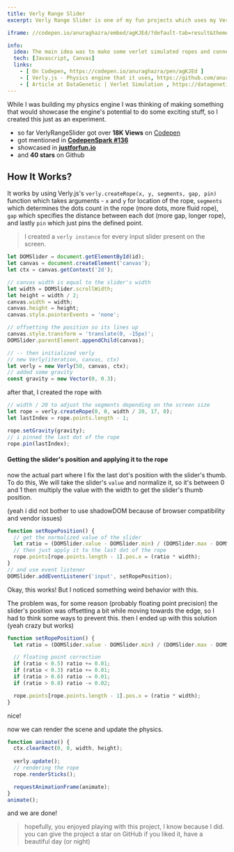 ```yaml
---
title: Verly Range Slider
excerpt: Verly Range Slider is one of my fun projects which uses my Verly.js physics engine, and it also got mentioned in CodepenSpark. verly range slider got viral on the net and got over 15K views on codepen.io. It uses Verlet physics to simulate those delightful dangly sliders.

iframe: //codepen.io/anuraghazra/embed/agKJEd/?default-tab=result&theme-id=light

info:
  idea: The main idea was to make some verlet simulated ropes and connect them to the rang slider's thumb and let them sway
  tech: [Javascript, Canvas]
  links:
    - [ On Codepen, https://codepen.io/anuraghazra/pen/agKJEd ]
    - [ Verly.js - Physics engine that it uses, https://github.com/anuraghazra/Verly.js ]
    - [ Article at DataGenetic | Verlet Simulation , https://datagenetics.com/blog/july22018/index.html]
---
```


While I was building my physics engine I was thinking of making something that would showcase the engine's potential to do some exciting stuff, so I created this just as an experiment. 


- so far VerlyRangeSlider got over **18K Views** on [Codepen](https://codepen.io/anuraghazra/pen/agKJEd)
- got mentioned in **[CodepenSpark #136](https://codepen.io/spark/136)**
- showcased in **[justforfun.io](https://justforfun.io/post/verly-range-slider)**
- and **40 stars** on Github

## How It Works?

It works by using Verly.js's `verly.createRope(x, y, segments, gap, pin)` function which takes arguments - `x` and `y` for location of the rope, `segments` which determines the dots count in the rope (more dots, more fluid rope), `gap` which specifies the distance between each dot (more gap, longer rope), and lastly `pin` which just pins the defined point.



> I created a `verly instance` for every input slider present on the screen. 

```js {18}
let DOMSlider = document.getElementById(id);
let canvas = document.createElement('canvas');
let ctx = canvas.getContext('2d');

// canvas width is equal to the slider's width 
let width = DOMSlider.scrollWidth;
let height = width / 2;
canvas.width = width;
canvas.height = height;
canvas.style.pointerEvents = 'none';

// offsetting the position so its lines up
canvas.style.transform = 'translate(0, -15px)';
DOMSlider.parentElement.appendChild(canvas);

// -- then initialized verly
// new Verly(iteration, canvas, ctx)
let verly = new Verly(50, canvas, ctx);
// added some gravity
const gravity = new Vector(0, 0.3);
```

after that, I created the rope with

```js {2}
// width / 20 to adjust the segments depending on the screen size
let rope = verly.createRope(0, 0, width / 20, 17, 0);
let lastIndex = rope.points.length - 1;

rope.setGravity(gravity);
// i pinned the last dot of the rope
rope.pin(lastIndex);
```

#### Getting the slider's position and applying it to the rope
now the actual part where I fix the last dot's position with the slider's thumb.
To do this,
We will take the slider's `value` and normalize it, so it's between 0 and 1 then multiply the value with the width to get the slider's thumb position. 

(yeah i did not bother to use shadowDOM because of browser compatibility and vendor issues) 

```js {3}
function setRopePosition() {
  // get the normalized value of the slider
  let ratio = (DOMSlider.value - DOMSlider.min) / (DOMSlider.max - DOMSlider.min);
  // then just apply it to the last dot of the rope
  rope.points[rope.points.length - 1].pos.x = (ratio * width);
}
// and use event listener
DOMSlider.addEventListener('input', setRopePosition);
```

Okay, this works!
But I noticed something weird behavior with this.

The problem was, for some reason (probably floating point precision) the slider's position was offsetting a bit while moving towards the edge, so I had to think some ways to prevent this. then I ended up with this solution (yeah crazy but works)

```js {4-8}
function setRopePosition() {
  let ratio = (DOMSlider.value - DOMSlider.min) / (DOMSlider.max - DOMSlider.min);

  // floating point correction
  if (ratio < 0.5) ratio += 0.01;
  if (ratio < 0.3) ratio += 0.01;
  if (ratio > 0.6) ratio -= 0.01;
  if (ratio > 0.8) ratio -= 0.02;

  rope.points[rope.points.length - 1].pos.x = (ratio * width);
}

```

nice!

now we can render the scene and update the physics.

```js
function animate() {
  ctx.clearRect(0, 0, width, height);
  
  verly.update();
  // rendering the rope
  rope.renderSticks();

  requestAnimationFrame(animate);
}
animate();
```

and we are done!


> hopefully, you enjoyed playing with this project, I know because I did. 
> you can give the project a star on GitHub if you liked it, have a beautiful day (or night)